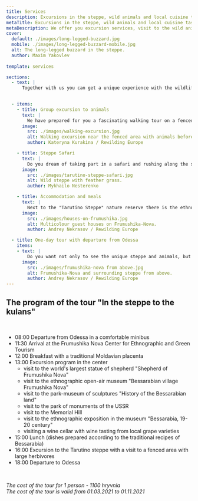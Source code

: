 ```yaml
---
title: Services
description: Excursions in the steppe, wild animals and local cuisine tasting
metaTitle: Excursions in the steppe, wild animals and local cuisine tasting
metaDescription: We offer you excursion services, visit to the wild animals in the steppe aviary and tasting of the Bessarabian local cuisine.
cover:
  default: ./images/long-legged-buzzard.jpg
  mobile: ./images/long-legged-buzzard-mobile.jpg
  alt: The long-legged buzzard in the steppe.
  author: Maxim Yakovlev
  
template: services

sections:
  - text: |
      Together with us you can get a unique experience with the wildlife, culture and cuisine of Bessarabia. We can offer you both short group tours to the steppe, and organized tours with visits to cultural attractions and tasting of local cuisine. In the center of ethnographic, green, rural tourism and family recreation "Frumushika-Nova" you can visit the open-air museum, which recreates the life and culture of the peoples who once lived in Bessarabia, taste wine from local grapes and delicious Bessarabian cuisine, peek to the bee sanatorium and try many other entertainments. If you are interested in a different leisure format, such as photo tours, family and individual trips, and more, write to us, we will work out your ideal tour together with you.
      

  - items:
    - title: Group excursion to animals
      text: |
        We have prepared for you a fascinating walking tour on a fenced part of the steppe, during which you can see the untouched Ukrainian steppe and large herbivores in the wild - cute kulans and shy fallow deers, friendly water buffalos and noble red deers, as well a s grey cattle that Chumaks used to transport salt many years ago. You will learn about how the steppe lives, what animals lived here before and live now, how steppe babas look, what the barrows in the steppe mean and much more. During the tour you will be accompanied by a guide. The tour is designed for a group of up to 20 people. The duration of the tour is 60 minutes, not including the road, photographing and calm admiring nature. The cost of the tour is 500 UAH.
      image:
        src: ./images/walking-excursion.jpg
        alt: Walking excursion near the fenced area with animals before entering.
        author: Kateryna Kurakina / Rewilding Europe

    - title: Steppe Safari
      text: |
        Do you dream of taking part in a safari and rushing along the steppe with a breeze, watching wild animals in their natural habitat? A comfortable electric car with a guide will take you to the steppe, where you can see the untouched nature and its inhabitants. You will go around the most picturesque areas of the steppe, including a fenced area with animals, as well as unique feather-grass beams and more. The tour is designed for a group of up to 10 people. The duration of the tour is 120 minutes. The cost of the tour is 1000 UAH.
      image:
        src: ./images/tarutino-steppe-safari.jpg
        alt: Wild steppe with feather grass.
        author: Mykhailo Nesterenko

    - title: Accommodation and meals
      text: |
        Next to the "Tarutino Steppe" nature reserve there is the ethnographic and green tourism center "Frumushika Nova", where you can comfortably accomodate in the hotel rooms and guest houses (more information here <a href="https://frumushika.com/living.html" target="_blank" rel="nofollow noreferrer noopener">frumushika.com</a>), if you decided to spend a weekend here with your family or organise a corporate trip. On the territory of the center you will find many entertainments and attractions, including open-air museums, a wine cellar, a lavender field, a sheep farm, a bee sanatorium, as well as a bathhouse, a tub, a swimming pool and much more. At the local inn, you can enjoy local Bessarabian cuisine, wine, honey and other goodies.
      image:
        src: ./images/houses-on-frumushika.jpg
        alt: Multicolour guest houses on Frumushika-Nova.
        author: Andrey Nekrasov / Rewilding Europe

  - title: One-day tour with departure from Odessa
    items:
    - text: |
        Do you want not only to see the unique steppe and animals, but also visit the open-air museum, which presents houses of different nationalities once living in Bessarabia, see the largest statue of the Shepherd in the world and taste traditional Bessarabian dishes? Then we offer you a one-day organized tourist program with departure from Odessa.
      image:
        src: ./images/frumushika-nova from above.jpg
        alt: Frumushika-Nova and surrounding steppe from above.
        author: Andrey Nekrasov / Rewilding Europe
---
```

## The program of the tour "In the steppe to the kulans"
<br />

- 08:00 Departure from Odessa in a comfortable minibus
- 11:30 Arrival at the Frumushika Nova Center for Ethnographic and Green Tourism
- 12:00 Breakfast with a traditional Moldavian placenta
- 13:00 Excursion program in the center
  - visit to the world's largest statue of shepherd "Shepherd of Frumushika Nova"
  - visit to the ethnographic open-air museum "Bessarabian village Frumushika Nova"
  - visit to the park-museum of sculptures "History of the Bessarabian land"
  - visit to the park of monuments of the USSR
  - visit to the Memorial Hill
  - visit to the ethnographic exposition in the museum "Bessarabia, 19-20 century"
  - visiting a wine cellar with wine tasting from local grape varieties
- 15:00 Lunch (dishes prepared according to the traditional recipes of Bessarabia)
- 16:00 Excursion to the Tarutino steppe with a visit to a fenced area with large herbivores
- 18:00 Departure to Odessa
<br />

*The cost of the tour for 1 person - 1100 hryvnia*  
*The cost of the tour is valid from 01.03.2021 to 01.11.2021*
